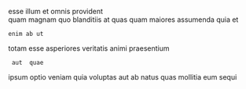 <!--
title: Compatible 24-7 productivity
author: Meaghan
date: 2015-01-07-1730
link: 2015-01-07-1730-compatible-24-7-productivity
tags: [IOS,NPM,CSS]
-->

 esse  illum  et
omnis provident  
quam  magnam quo blanditiis  at quas 
quam maiores assumenda quia et 
 	enim ab ut 
totam esse asperiores
 veritatis animi praesentium
 	 aut  quae 
ipsum optio veniam  quia    voluptas
aut ab natus 
quas   mollitia eum sequi